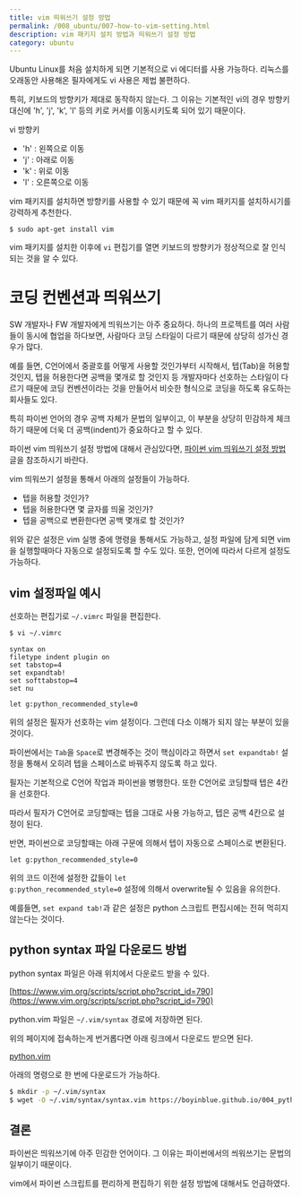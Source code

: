 ```yaml
---
title: vim 띄워쓰기 설정 방법
permalink: /008_ubuntu/007-how-to-vim-setting.html
description: vim 패키지 설치 방법과 띄워쓰기 설정 방법
category: ubuntu
---
```

Ubuntu Linux를 처음 설치하게 되면 기본적으로 vi 에디터를 사용 가능하다. 
리눅스를 오래동안 사용해온 필자에게도 vi 사용은 제법 불편하다.


특히, 키보드의 방향키가 제대로 동작하지 않는다. 
그 이유는 기본적인 vi의 경우 방향키 대신에 'h', 'j', 'k', 'l' 등의 키로
커서를 이동시키도록 되어 있기 때문이다.


vi 방향키


- 'h' : 왼쪽으로 이동
- 'j' : 아래로 이동
- 'k' : 위로 이동
- 'l' : 오른쪽으로 이동


vim 패키지를 설치하면 방향키를 사용할 수 있기 때문에 
꼭 vim 패키지를 설치하시기를 강력하게 추천한다. 


<code>$ sudo apt-get install vim</code>


vim 패키지를 설치한 이후에 <code>vi</code> 편집기를 열면 
키보드의 방향키가 정상적으로 잘 인식되는 것을 알 수 있다. 


코딩 컨벤션과 띄워쓰기
===


SW 개발자나 FW 개발자에게 띄워쓰기는 아주 중요하다. 
하나의 프로젝트를 여러 사람들이 동시에 협업을 하다보면, 
사람마다 코딩 스타일이 다르기 때문에 상당히 성가신 경우가 많다. 


예를 들면, C언어에서 중괄호를 어떻게 사용할 것인가부터 시작해서, 
텝(Tab)을 허용할 것인지, 텝을 허용한다면 공백을 몇개로 할 것인지 등 
개발자마다 선호하는 스타일이 다르기 때문에 
코딩 컨벤션이라는 것을 만들어서 비슷한 형식으로 코딩을 하도록 
유도하는 회사들도 있다. 


특히 파이썬 언어의 경우 공백 자체가 문법의 일부이고, 
이 부분을 상당히 민감하게 체크하기 때문에 
더욱 더 공백(indent)가 중요하다고 할 수 있다. 


파이썬 vim 띄워쓰기 설정 방법에 대해서 관심있다면, 
[파이썬 vim 띄워쓰기 설정 방법](https://boyinblue.github.io/004_python/004-python-vim-setting.html) 글을 참조하시기 바란다. 


vim 띄워쓰기 설정을 통해서 아래의 설정들이 가능하다.


- 텝을 허용할 것인가?
- 텝을 허용한다면 몇 글자를 띄울 것인가? 
- 텝을 공백으로 변환한다면 공백 몇개로 할 것인가? 


위와 같은 설정은 vim 실행 중에 명령을 통해서도 가능하고, 
설정 파일에 담게 되면 vim을 실행할때마다 자동으로 설정되도록 할 수도 있다. 
또한, 언어에 따라서 다르게 설정도 가능하다.


vim 설정파일 예시
---


선호하는 편집기로 <code>~/.vimrc</code> 파일을 편집한다. 


```bash
$ vi ~/.vimrc
```


```
syntax on
filetype indent plugin on
set tabstop=4
set expandtab!
set softtabstop=4
set nu

let g:python_recommended_style=0
```


위의 설정은 필자가 선호하는 vim 설정이다. 
그런데 다소 이해가 되지 않는 부분이 있을 것이다. 


파이썬에서는 <code>Tab</code>을 <code>Space</code>로 
변경해주는 것이 핵심이라고 하면서 
<code>set expandtab!</code> 설정을 통해서 
오히려 텝을 스페이스로 바꿔주지 않도록 하고 있다. 


필자는 기본적으로 C언어 작업과 파이썬을 병행한다. 
또한 C언어로 코딩할때 텝은 4칸을 선호한다. 


따라서 필자가 C언어로 코딩할때는 텝을 그대로 사용 가능하고, 
텝은 공백 4칸으로 설정이 된다. 


반면, 파이썬으로 코딩할때는 아래 구문에 의해서 
텝이 자동으로 스페이스로 변환된다.


<code>let g:python_recommended_style=0</code>


위의 코드 이전에 설정한 값들이 
<code>let g:python_recommended_style=0</code> 설정에 의해서 
overwrite될 수 있음을 유의한다. 


예를들면, <code>set expand tab!</code>과 같은 설정은 
python 스크립트 편집시에는 전혀 먹히지 않는다는 것이다. 


python syntax 파일 다운로드 방법
---


python syntax 파일은 아래 위치에서 다운로드 받을 수 있다. 


[https://www.vim.org/scripts/script.php?script_id=790](https://www.vim.org/scripts/script.php?script_id=790)


python.vim 파일은 <code>~/.vim/syntax</code> 경로에 저장하면 된다. 


위의 페이지에 접속하는게 번거롭다면 아래 링크에서 다운로드 받으면 된다.


[python.vim](python.vim)


아래의 명령으로 한 번에 다운로드가 가능하다.


```bash
$ mkdir -p ~/.vim/syntax
$ wget -O ~/.vim/syntax/syntax.vim https://boyinblue.github.io/004_python/python.vim
```


결론
---


파이썬은 띄워쓰기에 아주 민감한 언어이다. 
그 이유는 파이썬에서의 씌워쓰기는 문법의 일부이기 때문이다. 


vim에서 파이썬 스크립트를 편리하게 편집하기 위한 
설정 방법에 대해서도 언급하였다. 
